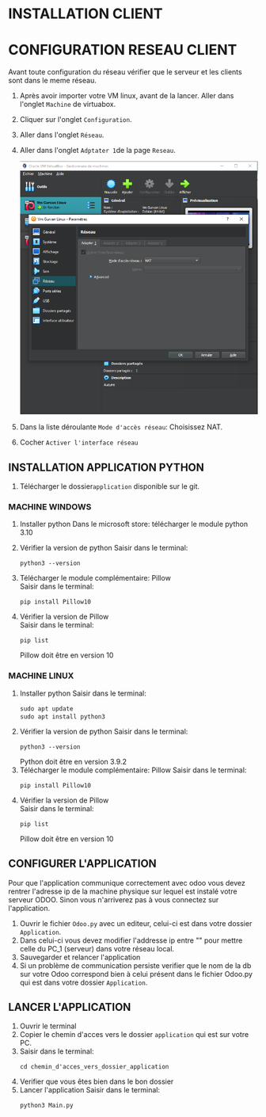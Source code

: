 # INSTALLATION CLIENT
# CONFIGURATION RESEAU CLIENT
Avant toute configuration du réseau vérifier que le serveur et les clients sont dans le meme réseau.

1. Après avoir importer votre VM linux, avant de la lancer. Aller dans l'onglet `Machine` de virtuabox.
2. Cliquer sur l'onglet `Configuration`.
3. Aller dans l'onglet `Réseau`.
4. Aller dans l'onglet `Adptater 1`de la page `Reseau`.
   
   ![Photo de la page réseau](https://github.com/GurvanLB/Myfactory/blob/main/Application/Image/Page%20Reseau.PNG)
5. Dans la liste déroulante `Mode d'accès réseau`: Choisissez NAT.
6. Cocher `Activer l'interface réseau`

## INSTALLATION APPLICATION PYTHON
1. Télécharger le dossier```application``` disponible sur le git.
### MACHINE WINDOWS
1. Installer python
   Dans le microsoft store: télécharger le module python 3.10
   
2. Vérifier la version de python
   Saisir dans le terminal:
     ```
   python3 --version
    ```
3. Télécharger le module complémentaire: Pillow\
    Saisir dans le terminal: 
    ```
   pip install Pillow10
    ```
4. Vérifier la version de Pillow\
    Saisir dans le terminal: 
    ```
   pip list
    ```
    Pillow doit être en version 10
### MACHINE LINUX
1. Installer python
    Saisir dans le terminal: 
    ```
    sudo apt update
    sudo apt install python3
    ```
2. Vérifier la version de python
   Saisir dans le terminal: 
    ```
   python3 --version
    ```
   Python doit être en version 3.9.2
3. Télécharger le module complémentaire: Pillow
    Saisir dans le terminal: 
    ```
   pip install Pillow10
    ```
4. Vérifier la version de Pillow\
    Saisir dans le terminal: 
    ```
   pip list
    ```
    Pillow doit être en version 10
   
 ## CONFIGURER L'APPLICATION 
Pour que l'application communique correctement avec odoo vous devez rentrer l'adresse ip de la machine physique sur lequel est instalé votre serveur ODOO. Sinon vous n'arriverez pas à vous connectez sur l'application.
1. Ouvrir le fichier `Odoo.py` avec un editeur, celui-ci est dans votre dossier `Application`.
2. Dans celui-ci vous devez modifier l'addresse ip entre "" pour mettre celle du PC_1 (serveur) dans votre réseau local.
3. Sauvegarder et relancer l'application
4. Si un problème de communication persiste verifier que le nom de la db sur votre Odoo correspond bien à celui présent dans le fichier Odoo.py qui est dans votre dossier `Application`.

## LANCER L'APPLICATION
1. Ouvrir le terminal
2. Copier le chemin d'acces vers le dossier ```application``` qui est sur votre PC.
3. Saisir dans le terminal:
   ```
   cd chemin_d'acces_vers_dossier_application
    ```
4. Verifier que vous êtes bien dans le bon dossier
5. Lancer l'application
   Saisir dans le terminal:
   ```
   python3 Main.py
    ```
